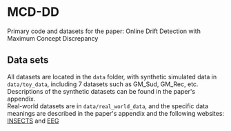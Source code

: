 # MCD-DD
Primary code and datasets for the paper: Online Drift Detection with Maximum Concept Discrepancy

## Data sets
All datasets are located in the `data` folder, with synthetic simulated data in `data/toy_data`, including 7 datasets such as GM_Sud, GM_Rec, etc. Descriptions of the synthetic datasets can be found in the paper's appendix. <br>
Real-world datasets are in `data/real_world_data`, and the specific data meanings are described in the paper's appendix and the following websites: [INSECTS](https://sites.google.com/view/uspdsrepository) and [EEG](https://archive.ics.uci.edu/dataset/264/eeg+eye+state)
